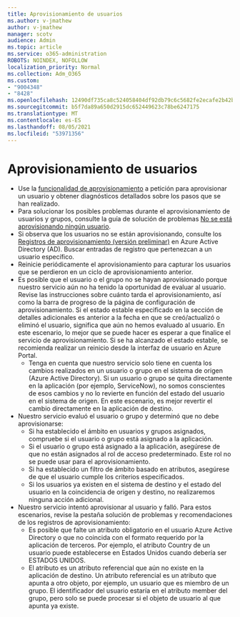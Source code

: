 ```yaml
---
title: Aprovisionamiento de usuarios
ms.author: v-jmathew
author: v-jmathew
manager: scotv
audience: Admin
ms.topic: article
ms.service: o365-administration
ROBOTS: NOINDEX, NOFOLLOW
localization_priority: Normal
ms.collection: Adm_O365
ms.custom:
- "9004348"
- "8428"
ms.openlocfilehash: 12490df735ca8c524058404df92db79c6c5682fe2ecafe2b42baed70fa3ab142
ms.sourcegitcommit: b5f7da89a650d2915dc652449623c78be6247175
ms.translationtype: MT
ms.contentlocale: es-ES
ms.lasthandoff: 08/05/2021
ms.locfileid: "53971356"
---
```

# <a name="user-provisioning"></a>Aprovisionamiento de usuarios

- Use la [funcionalidad de aprovisionamiento](https://docs.microsoft.com/azure/active-directory/app-provisioning/provision-on-demand) a petición para aprovisionar un usuario y obtener diagnósticos detallados sobre los pasos que se han realizado.
- Para solucionar los posibles problemas durante el aprovisionamiento de usuarios y grupos, consulte la guía de solución de problemas [No se está aprovisionando ningún usuario](https://docs.microsoft.com/azure/active-directory/app-provisioning/application-provisioning-config-problem-no-users-provisioned).
- Si observa que los usuarios no se están aprovisionando, consulte los [Registros de aprovisionamiento (versión preliminar)](https://docs.microsoft.com/azure/active-directory/reports-monitoring/concept-provisioning-logs) en Azure Active Directory (AD). Buscar entradas de registro que pertenezcan a un usuario específico.
- Reinicie periódicamente el aprovisionamiento para capturar los usuarios que se perdieron en un ciclo de aprovisionamiento anterior.
- Es posible que el usuario o el grupo no se hayan aprovisionado porque nuestro servicio aún no ha tenido la oportunidad de evaluar al usuario. Revise las instrucciones sobre cuánto tarda el aprovisionamiento, así como la barra de progreso de la página de configuración de aprovisionamiento. Si el estado estable especificado en la sección de detalles adicionales es anterior a la fecha en que se creó/actualizó o eliminó el usuario, significa que aún no hemos evaluado al usuario. En este escenario, lo mejor que se puede hacer es esperar a que finalice el servicio de aprovisionamiento. Si se ha alcanzado el estado estable, se recomienda realizar un reinicio desde la interfaz de usuario en Azure Portal.
  - Tenga en cuenta que nuestro servicio solo tiene en cuenta los cambios realizados en un usuario o grupo en el sistema de origen (Azure Active Directory). Si un usuario o grupo se quita directamente en la aplicación (por ejemplo, ServiceNow), no somos conscientes de esos cambios y no lo revierte en función del estado del usuario en el sistema de origen. En este escenario, es mejor revertir el cambio directamente en la aplicación de destino.
- Nuestro servicio evaluó el usuario o grupo y determinó que no debe aprovisionarse:
  - Si ha establecido el ámbito en usuarios y grupos asignados, compruebe si el usuario o grupo está asignado a la aplicación.
  - Si el usuario o grupo está asignado a la aplicación, asegúrese de que no están asignados al rol de acceso predeterminado. Este rol no se puede usar para el aprovisionamiento.
  - Si ha establecido un filtro de ámbito basado en atributos, asegúrese de que el usuario cumple los criterios especificados.
  - Si los usuarios ya existen en el sistema de destino y el estado del usuario en la coincidencia de origen y destino, no realizaremos ninguna acción adicional.
- Nuestro servicio intentó aprovisionar al usuario y falló. Para estos escenarios, revise la pestaña solución de problemas y recomendaciones de los registros de aprovisionamiento:
  - Es posible que falte un atributo obligatorio en el usuario Azure Active Directory o que no coincida con el formato requerido por la aplicación de terceros. Por ejemplo, el atributo Country de un usuario puede establecerse en Estados Unidos cuando debería ser ESTADOS UNIDOS.
  - El atributo es un atributo referencial que aún no existe en la aplicación de destino. Un atributo referencial es un atributo que apunta a otro objeto, por ejemplo, un usuario que es miembro de un grupo. El identificador del usuario estaría en el atributo member del grupo, pero solo se puede procesar si el objeto de usuario al que apunta ya existe.
